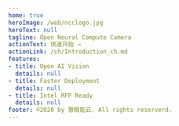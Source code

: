 ```yaml
---
home: true
heroImage: /web/ncclogo.jpg
heroText: null
tagline: Open Neural Compute Camera
actionText: 快速开始 →
actionLink: /ch/Introduction_ch.md
features:
- title: Open AI Vision
  details: null
- title: Faster Deployment
  details: null
- title: Intel RFP Ready
  details: null
footer: ©2020 by 慧眼能云. All rights reserverd.
---
```

